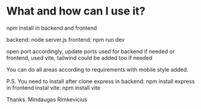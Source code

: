 # What and how can I use it?

npm install in backend and frontend

backend: node server.js
frontend: npm run dev

open port accordingly, update ports used for backend if needed or frontend, used vite, tailwind could be added too if needed 

You can do all areas according to requirements with mobile style added.

P.S.
You need to install after clone express in backend:
npm install express
in frontend instal vite:
npm install vite

Thanks.
Mindaugas Rimkevicius